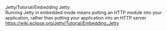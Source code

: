 Jetty/Tutorial/Embedding Jetty:<br>
Running Jetty in embedded mode means putting an HTTP module into your application, rather than putting your application into an HTTP server<br>
https://wiki.eclipse.org/Jetty/Tutorial/Embedding_Jetty<br>
